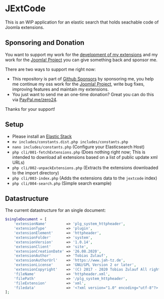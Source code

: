 # JExtCode

This is an WIP application for an elastic search that holds seachable code of Joomla extensions.

## Sponsoring and Donation

You want to support my work for the [development of my extensions](https://extensions.joomla.org/profile/profile/details/200189/) and my work for the [Joomla! Project](https://volunteers.joomla.org/joomlers/248-tobias-zulauf) you can give something back and sponsor me.

There are two ways to support me right now:
- This repository is part of [Github Sponsors](https://github.com/sponsors/zero-24/) by sponsoring me, you help me continue my oss work for the [Joomla! Project](https://volunteers.joomla.org/joomlers/248-tobias-zulauf), write bug fixes, improving features and maintain my extensions.
- You just want to send me an one-time donation? Great you can do this via [PayPal.me/zero24](https://www.paypal.me/zero24).

Thanks for your support!

## Setup

- Please install an [Elastic Stack](https://www.elastic.co/guide/en/elastic-stack-get-started/current/get-started-docker.html)
- `mv includes/constants.dist.php includes/constants.php`
- `nano includes/constants.php` (Configure your Elasticsearch Host)
- `php cli/001-fetchExtensions.php` (Does nothing right now; This is intended to download all extensions based on a list of public update xml URLs)
- `php cli/002-unpackExtensions.php` (Extracts the extensions downloaded to the import directory)
- `php cli/003-index.php` (Adds the extensions data to the `jextcode` index)
- `php cli/004-search.php` (Simple search example)

## Datastructure

The current datastructure for an single document:

```php
$singleDocument = [
	'extensionName'         => 'plg_system_httpheader',
	'extensionType'         => 'plugin',
	'extensionElement'      => 'httpheader',
	'extensionFolder'       => 'system',
	'extensionVersion'      => '1.0.14',
	'extensionClient'       => 'site',
	'extensionCreationDate' => '26.08.2020',
	'extensionAuthor'       => 'Tobias Zulauf',
	'extensionAuthorUrl'    => 'https://www.jah-tz.de',
	'extensionLicense'      => 'GNU/GPL Version 2 or later',
	'extensionCopyright'    => '(C) 2017 - 2020 Tobias Zulauf All rights reserved.',
	'fileName'              => 'httpheader.xml',
	'filePath'              => '/plg_system_httpheader',
	'fileExtension'         => 'xml',
	'filedata'              => '<?xml version="1.0" encoding="utf-8"?>.....',
];
```


